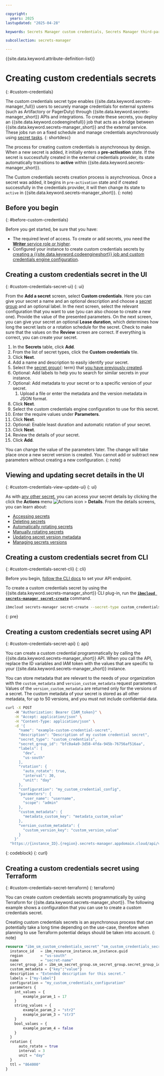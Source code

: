 ```yaml
---

copyright:
  years: 2025
lastupdated: "2025-04-28"

keywords: Secrets Manager custom credentials, Secrets Manager third-party

subcollection: secrets-manager

---
```


{{site.data.keyword.attribute-definition-list}}

# Creating custom credentials secrets
{: #custom-credentials}

The custom credentials secret type enables {{site.data.keyword.secrets-manager_full}} users to securely manage credentials for external systems (such as Artifactory or PagerDuty) through {{site.data.keyword.secrets-manager_short}} APIs and integrations. To create these secrets, you deploy an  {{site.data.keyword.codeenginefull}} job that acts as a bridge between {{site.data.keyword.secrets-manager_short}} and the external service. These jobs run on a fixed schedule and manage credentials asynchronously using [secret tasks](/docs/secrets-manager?topic=secrets-manager-secret-tasks).
{: shortdesc}

The process for creating custom credentials is asynchronous by design. When a new secret is added, it initially enters a **pre-activation** state. If the secret is successfully created in the external credentials provider, its state automatically transitions to **active** within {{site.data.keyword.secrets-manager_short}}.

The Custom credentials secrets creation process is asynchronious. Once a secret was added, it begins in `pre-activation` state and if created successfully in the credentials provider, it will then change its state to `active` in {{site.data.keyword.secrets-manager_short}}.
{: note}

## Before you begin
{: #before-custom-credentials}

Before you get started, be sure that you have:
- The required level of access. To create or add secrets, you need the [**Writer** service role or higher](/docs/secrets-manager?topic=secrets-manager-iam).
- Configured your instance to create custom credentials secrets by [creating a {{site.data.keyword.codeengineshort}} job and custom credentials engine configuration](/docs/secrets-manager?topic=secrets-manager-custom-credentials-prepare).

## Creating a custom credentials secret in the UI
{: #custom-credentials-secret-ui}
{: ui}

From the **Add a secret** screen, select **Custom credentials**. Here you can give your secret a name and an optional description and choose a [secret group](/docs/secrets-manager?topic=secrets-manager-secret-groups) and an optional label. In the next screen, select the relevant configuration that you want to use (you can also choose to create a new one). Provide the value of the presented parameters. On the next screen, you can give your secret an optional **Lease duration**, which determines how long the secret lasts or a rotation schedule for the secret. Check to make sure that the values on the **Review** screen are correct. If everything is correct, you can create your secret.

1. In the **Secrets** table, click **Add**.
2. From the list of secret types, click the **Custom credentials** tile.
3. Click **Next**.
4. Add a name and description to easily identify your secret.
5. Select the [secret group](#x9968962){: term} that [you have previously created](/docs/secrets-manager?topic=secrets-manager-custom-credentials-config&interface=ui#custom-credentials-config-before-begin).
6. Optional: Add labels to help you to search for similar secrets in your instance.
7. Optional: Add metadata to your secret or to a specific version of your secret.
    1. Upload a file or enter the metadata and the version metadata in JSON format.  
8. Click **Next**.
9. Select the custom credentials engine configuration to use for this secret.
10. Enter the require values under **Parameters**.
11. Click **Next**.
12. Optional: Enable least duration and automatic rotation of your secret.
13. Click **Next**.
18. Review the details of your secret. 
19. Click **Add**.

You can change the value of the parameters later. The change will take place once a new secret version is created. You cannot add or subtract new parameters without creating a new configuration.
{: note}

## Viewing and updating secret details in the UI
{: #custom-credentials-view-update-ui}
{: ui}

As with [any other secret](/docs/secrets-manager?topic=secrets-manager-updating-secret-metadata), you can access your secret details by clicking the click the **Actions** menu ![Actions icon](../icons/actions-icon-vertical.svg) > **Details**. From the details screens, you can learn about:

* [Accessing secrets](/docs/secrets-manager?topic=secrets-manager-access-secrets)
* [Deleting secrets](/docs/secrets-manager?topic=secrets-manager-delete-secrets)
* [Automatically rotating secrets](/docs/secrets-manager?topic=secrets-manager-automatic-rotation)
* [Manually rotating secrets](/docs/secrets-manager?topic=secrets-manager-manual-rotation)
* [Updating secret version metadata](/docs/secrets-manager?topic=secrets-manager-updating-secret-version)
* [Managing secrets versions](/docs/secrets-manager?topic=secrets-manager-version-history)

## Creating a custom credentials secret from CLI
{: #custom-credentials-secret-cli}
{: cli}

Before you begin, [follow the CLI docs](/docs/secrets-manager?topic=secrets-manager-secrets-manager-cli) to set your API endpoint.

To create a custom credentials secret by using the {{site.data.keyword.secrets-manager_short}} CLI plug-in, run the [**`ibmcloud secrets-manager secret-create`**](/docs/secrets-manager?topic=secrets-manager-secrets-manager-cli#secrets-manager-cli-secret-create-command) command. 

```sh 
ibmcloud secrets-manager secret-create --secret-type custom_credentials --secret-name "example-custom-credential-secret" --secret-description "Description of my custom credential secret" --secret-rotation '{"auto_rotate": true,"interval": 30,"unit": "day"}' --custom-credentials-paramters '{"my_input_parameter":"my_param_value"}' --custom-credentials-configuration '{"my_custom_credential_config"}' --secret-custom-metadata '{"metadata_custom_key": "metadata_custom_value"},"version_custom_metadata": {"custom_version_key": "custom_version_value"}}'
```
{: pre}


## Creating a custom credentials secret using API
{: #custom-credentials-secret-api}
{: api}

You can create a custom credential programmatically by calling the {{site.data.keyword.secrets-manager_short}} API. When you call the API, replace the ID variables and IAM token with the values that are specific to your {{site.data.keyword.secrets-manager_short}} instance.

You can store metadata that are relevant to the needs of your organization with the `custom_metadata` and `version_custom_metadata` request parameters. Values of the `version_custom_metadata` are returned only for the versions of a secret. The custom metadata of your secret is stored as all other metadata, for up to 50 versions, and you must not include confidential data.


```sh
curl -X POST 
    -H "Authorization: Bearer {IAM_token}" \
    -H "Accept: application/json" \
    -H "Content-Type: application/json" \
    -d '{
      "name": "example-custom-credential-secret",
      "description": "Description of my custom credential secret",
      "secret_type": "custom_credentials",
      "secret_group_id": "bfc0a4a9-3d58-4fda-945b-76756af516aa",
      "labels": [
        "dev",
        "us-south"
      ],
      "rotation": {
        "auto_rotate": true,
        "interval": 30,
        "unit": "day"
      },
      "configuration": "my_custom_credential_config",
      "parameters": {
        "user_name": "username",
        "scope": "admin"
      },
      "custom_metadata": {
        "metadata_custom_key": "metadata_custom_value"
      },
      "version_custom_metadata": {
        "custom_version_key": "custom_version_value"
      }
    }'
  "https://{instance_ID}.{region}.secrets-manager.appdomain.cloud/api/v2/secrets" 
```
{: codeblock}
{: curl}

## Creating a custom credentials secret using Terraform
{: #custom-credentials-secret-terraform}
{: terraform}

You can create custom credentials secrets programmatically by using Terraform for {{site.data.keyword.secrets-manager_short}}.
The following example shows a configuration that you can use to create a custom credentials secret.

Creating custom credentials secrets is an asynchronous process that can potentially take a long time depending on the use-case, therefore when planning to use Terraform potential delays should be taken into account.
{: note}

```terraform
resource "ibm_sm_custom_credentials_secret" "sm_custom_credentials_secret" {
  instance_id   = ibm_resource_instance.sm_instance.guid
  region        = "us-south"
  name 			= "secret-name"
  secret_group_id = ibm_sm_secret_group.sm_secret_group.secret_group_id
  custom_metadata = {"key":"value"}
  description = "Extended description for this secret."
  labels = ["my-label"]
  configuration = "my_custom_credentials_configuration"
  parameters {
    int_values = {
        example_param_1 = 17
    }
    string_values = {
        example_param_2 = "str2"
        example_param_3 = "str3"
    }
    bool_values = {
        example_param_4 = false
    }
  }
  rotation {
      auto_rotate = true
      interval = 3
      unit = "day"
  }
  ttl = "864000"
}
```
